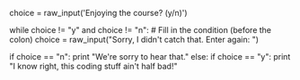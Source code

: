 choice = raw_input('Enjoying the course? (y/n)')

while choice != "y" and choice != "n":  # Fill in the condition (before the colon)
  choice = raw_input("Sorry, I didn't catch that. Enter again: ")

if choice == "n":
  print "We're sorry to hear that."
else:
  if choice == "y":
    print "I know right, this coding stuff ain't half bad!"
